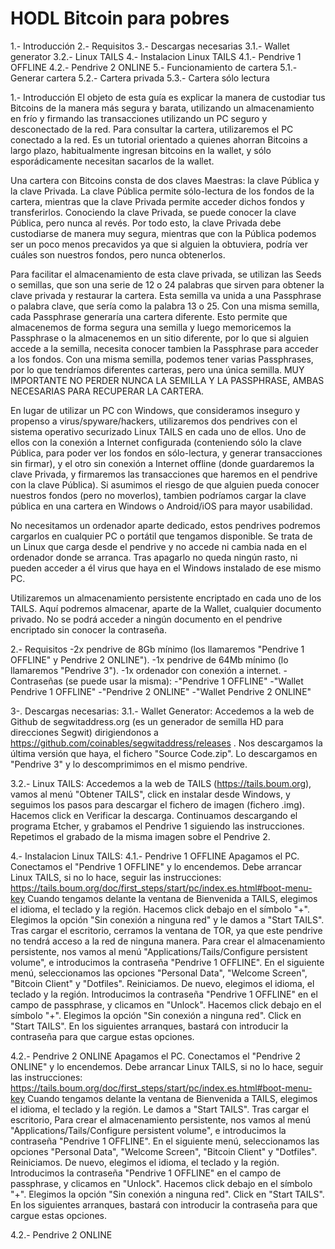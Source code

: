 # HODL Bitcoin para pobres

1.- Introducción
2.- Requisitos
3.- Descargas necesarias
  3.1.- Wallet generator
  3.2.- Linux TAILS
4.- Instalacion Linux TAILS
  4.1.- Pendrive 1 OFFLINE
  4.2.- Pendrive 2 ONLINE
5.- Funcionamiento de cartera
  5.1.- Generar cartera
  5.2.- Cartera privada
  5.3.- Cartera sólo lectura

1.- Introducción
  El objeto de esta guía es explicar la manera de custodiar tus Bitcoins de la manera más segura y barata, utilizando un almacenamiento en frío y firmando las transacciones utilizando un PC seguro y desconectado de la red. Para consultar la cartera, utilizaremos el PC conectado a la red. Es un tutorial orientado a quienes ahorran Bitcoins a largo plazo, habitualmente ingresan bitcoins en la wallet, y sólo esporádicamente necesitan sacarlos de la wallet.
  
  Una cartera con Bitcoins consta de dos claves Maestras: la clave Pública y la clave Privada. La clave Pública permite sólo-lectura de los fondos de la cartera, mientras que la clave Privada permite acceder dichos fondos y transferirlos. Conociendo la clave Privada, se puede conocer la clave Pública, pero nunca al revés. Por todo esto, la clave Privada debe custodiarse de manera muy segura, mientras que con la Pública podemos ser un poco menos precavidos ya que si alguien la obtuviera, podría ver cuáles son nuestros fondos, pero nunca obtenerlos.
  
Para facilitar el almacenamiento de esta clave privada, se utilizan las Seeds o semillas, que son una serie de 12 o 24 palabras que sirven para obtener la clave privada y restaurar la cartera. Esta semilla va unida a una Passphrase o palabra clave, que sería como la palabra 13 o 25. Con una misma semilla, cada Passphrase generaría una cartera diferente. Esto permite que almacenemos de forma segura una semilla y luego memoricemos la Passphrase o la almacenemos en un sitio diferente, por lo que si alguien accede a la semilla, necesita conocer tambien la Passphrase para acceder a los fondos. Con una misma semilla, podemos tener varias Passphrases, por lo que tendríamos diferentes carteras, pero una única semilla.
MUY IMPORTANTE NO PERDER NUNCA LA SEMILLA Y LA PASSPHRASE, AMBAS NECESARIAS PARA RECUPERAR LA CARTERA.
  
  En lugar de utilizar un PC con Windows, que consideramos inseguro y propenso a virus/spyware/hackers, utilizaremos dos pendrives con el sistema operativo securizado Linux TAILS en cada uno de ellos. Uno de ellos con la conexión a Internet configurada (conteniendo sólo la clave Pública, para poder ver los fondos en sólo-lectura, y generar transacciones sin firmar), y el otro sin conexión a Internet offline (donde guardaremos la clave Privada, y firmaremos las transacciones que haremos en el pendrive con la clave Pública). 
Si asumimos el riesgo de que alguien pueda conocer nuestros fondos (pero no moverlos), tambien podríamos cargar la clave pública en una cartera en Windows o Android/iOS para mayor usabilidad.
  
No necesitamos un ordenador aparte dedicado, estos pendrives podremos cargarlos en cualquier PC o portátil que tengamos disponible. Se trata de un Linux que carga desde el pendrive y no accede ni cambia nada en el ordenador donde se arranca. Tras apagarlo no queda ningún rasto, ni pueden acceder a él virus que haya en el Windows instalado de ese mismo PC.

Utilizaremos un almacenamiento persistente encriptado en cada uno de los TAILS. Aquí podremos almacenar, aparte de la Wallet, cualquier documento privado. No se podrá acceder a ningún documento en el pendrive encriptado sin conocer la contraseña.
  
2.- Requisitos
  -2x pendrive de 8Gb mínimo (los llamaremos "Pendrive 1 OFFLINE" y Pendrive 2 ONLINE").
  -1x pendrive de 64Mb mínimo (lo llamaremos "Pendrive 3").
  -1x ordenador con conexión a internet.
  -Contraseñas (se puede usar la misma):
    -"Pendrive 1 OFFLINE"
      -"Wallet Pendrive 1 OFFLINE"
    -"Pendrive 2 ONLINE"
      -"Wallet Pendrive 2 ONLINE"
    
  
3-. Descargas necesarias:
  3.1.- Wallet Generator: 
    Accedemos a la web de Github de segwitaddress.org (es un generador de semilla HD para direcciones Segwit) dirigiendonos a https://github.com/coinables/segwitaddress/releases . Nos descargamos la última versión que haya, el fichero "Source Code.zip". Lo descargamos en "Pendrive 3" y lo descomprimimos en el mismo pendrive.
  
  3.2.- Linux TAILS:
    Accedemos a la web de TAILS (https://tails.boum.org), vamos al menú "Obtener TAILS", click en instalar desde Windows, y seguimos los pasos para descargar el fichero de imagen (fichero .img). Hacemos click en Verificar la descarga. Continuamos descargando el programa Etcher, y grabamos el Pendrive 1 siguiendo las instrucciones. Repetimos el grabado de la misma imagen sobre el Pendrive 2.
  
4.- Instalacion Linux TAILS:
  4.1.- Pendrive 1 OFFLINE
    Apagamos el PC. Conectamos el "Pendrive 1 OFFLINE" y lo encendemos. Debe arrancar Linux TAILS, si no lo hace, seguir las instrucciones: https://tails.boum.org/doc/first_steps/start/pc/index.es.html#boot-menu-key
    Cuando tengamos delante la ventana de Bienvenida a TAILS, elegimos el idioma, el teclado y la región. Hacemos click debajo en el símbolo "+". Elegimos la opción "Sin conexión a ninguna red" y le damos a "Start TAILS". Tras cargar el escritorio, cerramos la ventana de TOR, ya que este pendrive no tendrá acceso a la red de ninguna manera.
    Para crear el almacenamiento persistente, nos vamos al menú "Applications/Tails/Configure persistent volume", e introducimos la contraseña "Pendrive 1 OFFLINE". En el siguiente menú, seleccionamos las opciones "Personal Data", "Welcome Screen", "Bitcoin Client" y "Dotfiles". Reiniciamos.
    De nuevo, elegimos el idioma, el teclado y la región. Introducimos la contraseña "Pendrive 1 OFFLINE" en el campo de passphrase, y clicamos en "Unlock". Hacemos click debajo en el símbolo "+". Elegimos la opción "Sin conexión a ninguna red". Click en "Start TAILS". En los siguientes arranques, bastará con introducir la contraseña para que cargue estas opciones.
    
  4.2.- Pendrive 2 ONLINE
    Apagamos el PC. Conectamos el "Pendrive 2 ONLINE" y lo encendemos. Debe arrancar Linux TAILS, si no lo hace, seguir las instrucciones: https://tails.boum.org/doc/first_steps/start/pc/index.es.html#boot-menu-key
    Cuando tengamos delante la ventana de Bienvenida a TAILS, elegimos el idioma, el teclado y la región. Le damos a "Start TAILS". Tras cargar el escritorio, 
    Para crear el almacenamiento persistente, nos vamos al menú "Applications/Tails/Configure persistent volume", e introducimos la contraseña "Pendrive 1 OFFLINE". En el siguiente menú, seleccionamos las opciones "Personal Data", "Welcome Screen", "Bitcoin Client" y "Dotfiles". Reiniciamos.
    De nuevo, elegimos el idioma, el teclado y la región. Introducimos la contraseña "Pendrive 1 OFFLINE" en el campo de passphrase, y clicamos en "Unlock". Hacemos click debajo en el símbolo "+". Elegimos la opción "Sin conexión a ninguna red". Click en "Start TAILS". En los siguientes arranques, bastará con introducir la contraseña para que cargue estas opciones.
    
    
    
    
    
    
  4.2.- Pendrive 2 ONLINE
  








